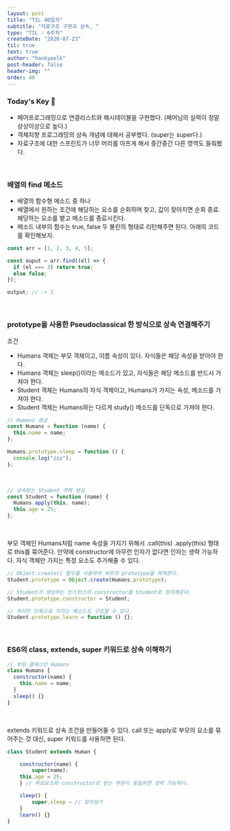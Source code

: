 ```yaml
---
layout: post
title: "TIL 40일차"
subtitle: "자료구조 구현과 상속, "
type: "TIL - 6주차"
createDate: "2020-07-23"
til: true
text: true
author: "hankyeolk"
post-header: false
header-img: ""
order: 40
---
```


### Today's Key 🔑

- 페어프로그래밍으로 연결리스트와 해시테이블을 구현했다. (페어님의 실력이 정말 상상이상으로 높다.)
- 객체지향 프로그래밍의 상속 개념에 대해서 공부했다. (super는 super다.)
- 자료구조에 대한 스프린트가 너무 머리를 아프게 해서 중간중간 다른 영역도 들춰봤다.

<br>

### 배열의 find 메소드

- 배열의 함수형 메소드 중 하나
- 배열에서 원하는 조건에 해당하는 요소를 순회하며 찾고, 값이 찾아지면 순회 종료. 해당하는 요소를 뱉고 메소드를 종료시킨다.
- 메소드 내부의 함수는 true, false 두 불린의 형태로 리턴해주면 된다. 아래의 코드를 확인해보자.

```js
const arr = [1, 2, 3, 4, 5];

const ouput = arr.find((el) => {
  if (el === 3) return true;
  else false;
});

output; // -> 3
```

<br>

### prototype을 사용한 Pseudoclassical 한 방식으로 상속 연결해주기

조건

- Humans 객체는 부모 객체이고, 이름 속성이 있다. 자식들은 해당 속성을 받아야 한다.
- Humans 객체는 sleep()이라는 메소드가 있고, 자식들은 해당 메소드를 반드시 가져야 한다.
- Student 객체는 Humans의 자식 객체이고, Humans가 가지는 속성, 메소드를 가져야 한다.
- Student 객체는 Humans와는 다르게 study() 메소드를 단독으로 가져야 한다.
  <br>

```js
// Humans 생성
const Humans = function (name) {
  this.name = name;
};

Humans.prototype.sleep = function () {
  console.log("zzz");
};
```

<br>

```js
// 상속받는 Student 객체 생성
const Student = function (name) {
  Humans.apply(this, name);
  this.age = 25;
};
```

<br>

부모 객체인 Humans처럼 name 속성을 가지기 위해서 .call(this) .apply(this) 형태로 this를 묶어준다. 만약에 constructor에 아무런 인자가 없다면 인자는 생략 가능하다. 자식 객체만 가지는 특정 요소도 추가해줄 수 있다.
<br>

```js
// Object.create() 함수를 사용하여 부모의 prototype을 복제한다.
Student.prototype = Object.create(Humans.prototype);

// Student가 생성하는 인스턴스의 constructor를 Student로 정의해준다.
Student.prototype.constructor = Student;

// 자식만 단독으로 가지는 메소드도 구성할 수 있다.
Student.prototype.learn = function () {};
```

<br>

### ES6의 class, extends, super 키워드로 상속 이해하기

```js
// 부모 클래스인 Humans
class Humans {
  constructor(name) {
    this.name = name;
  }
  sleep() {}
}
```

<br>

extends 키워드로 상속 조건을 만들어줄 수 있다. call 또는 apply로 부모의 요소를 묶어주는 것 대신, super 키워드를 사용하면 된다.

```js
class Student extends Human {

	constructor(name) {
		super(name);
    this.age = 25;
	} // 부모요소와 constructor로 받는 부분이 동일하면 생략 가능하다.

	sleep() {
		super.sleep ~ // 찾아보기
	}
	learn() {}
}
```
